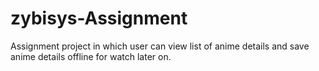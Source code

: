 # zybisys-Assignment
Assignment project in which user can view list of anime details and save anime details offline for watch later on.
